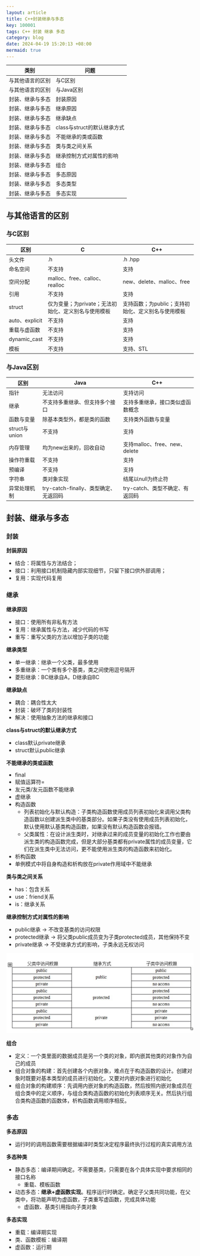```yaml
---
layout: article
title: C++封装继承与多态
key: 100001
tags: C++ 封装 继承 多态
category: blog
date: 2024-04-19 15:20:13 +08:00
mermaid: true
---
```




  | 类别 | 问题 | 
  |---|---|
  | 与其他语言的区别 | 与C区别 |
  | 与其他语言的区别 | 与Java区别 |
  | 封装、继承与多态 | 封装原因 |
  | 封装、继承与多态 | 继承原因 |
  | 封装、继承与多态 | 继承缺点 |
  | 封装、继承与多态 | class与struct的默认继承方式 |
  | 封装、继承与多态 | 不能继承的类或函数 |
  | 封装、继承与多态 | 类与类之间关系 |
  | 封装、继承与多态 | 继承控制方式对属性的影响 |
  | 封装、继承与多态 | 组合 |
  | 封装、继承与多态 | 多态原因 |
  | 封装、继承与多态 | 多态类型 |
  | 封装、继承与多态 | 多态实现 |

## 与其他语言的区别

### 与C区别

  | 区别 | C | C++
  |---|---|---|
  | 头文件 | .h | .h .hpp | 
  | 命名空间 | 不支持 | 支持 | 
  | 空间分配 | malloc、free、calloc、realloc | new、delete、malloc、free |
  | 引用 | 不支持 | 支持 |
  | struct | 仅为变量；为private；无法初始化、定义别名与使用模板 | 支持函数；为public；支持初始化、定义别名与使用模板 |
  | auto、explicit | 不支持 | 支持 |
  | 重载与虚函数 | 不支持 | 支持 |
  | dynamic_cast | 不支持 | 支持 |
  | 模板 | 不支持 | 支持、STL |

### 与Java区别

  | 区别 | Java | C++
  |---|---|---|
  | 指针 | 无法访问 | 支持访问 | 
  | 继承 | 不支持多重继承、但支持多个接口 | 支持多重继承，接口类似虚函数概念 | 
  | 函数与变量 | 除基本类型外，都是类的函数 | 支持类外函数与变量 |
  | struct与union | 不支持 | 支持 |
  | 内存管理 | 均为new出来的，回收自动 | 支持malloc、free、new、delete |
  | 操作符重载 | 不支持 | 支持 |
  | 预编译 | 不支持 | 支持 |
  | 字符串 | 类对象实现 | 结尾以null为终止符 |
  | 异常处理机制 | try-catch-finally、类型确定、无返回码 | try-catch、类型不确定、有返回码 |


## 封装、继承与多态

### 封装

 **封装原因**
  * 结合：将属性与方法结合；
  * 接口：利用接口机制隐藏内部实现细节，只留下接口供外部调用；
  * 复用：实现代码复用

### 继承

 **继承原因**
  * 接口：使用所有非私有方法
  * 复用：继承属性与方法，减少代码的书写
  * 重写：重写父类的方法以增加子类的功能


 **继承类型**
  * 单一继承：继承一个父类，最多使用
  * 多重继承：一个类有多个基类，类之间使用逗号隔开
  * 菱形继承：BC继承自A，D继承自BC


 **继承缺点**
  * 耦合：耦合性太大
  * 封装：破坏了类的封装性
  * 解决：使用抽象方法的继承和接口

<!--more-->

 **class与struct的默认继承方式**
  * class默认private继承
  * struct默认public继承


 **不能继承的类或函数**
  * final
  * 赋值运算符=
  * 友元类/友元函数不能继承
  * 虚继承
  * 构造函数
    * 列表初始化与默认构造：子类构造函数使用成员列表初始化来调用父类构造函数以创建派生类中的基类部分。如果子类没有使用成员列表初始化，默认使用默认基类构造函数，如果没有默认构造函数会报错。
    * 父类属性：在设计派生类时，对继承过来的成员变量的初始化工作也要由派生类的构造函数完成，但是大部分基类都有private属性的成员变量，它们在派生类中无法访问，更不能使用派生类的构造函数来初始化。
  * 析构函数
  * 单例模式中将自身构造和析构放在private作用域中不能继承

 **类与类之间关系**
  * has：包含关系
  * use：friend关系
  * is：继承关系

 **继承控制方式对属性的影响**
  * public继承 -> 不改变基类的访问权限 
  * protected继承 -> 将父类public成员变为子类protected成员，其他保持不变
  * private继承 -> 不受继承方式的影响，子类永远无权访问

![](https://github.com/amosteernamazz/amosteernamazz.github.io/raw/master/pictures/c%2B%2B_1.png)

 **组合**

  * 定义：⼀个类⾥⾯的数据成员是另⼀个类的对象，即内嵌其他类的对象作为⾃⼰的成员
  * 组合对象的构建：⾸先创建各个内嵌对象，难点在于构造函数的设计。创建对象时既要对基本类型的成员进⾏初始化，⼜要对内嵌对象进⾏初始化
  * 组合对象的构建顺序：先调⽤内嵌对象的构造函数，然后按照内嵌对象成员在组合类中的定义顺序，与组合类构造函数的初始化列表顺序⽆关。然后执⾏组合类构造函数的函数体，析构函数调⽤顺序相反。


### 多态

 **多态原因**
  * 运行时的调用函数需要根据编译时类型决定程序最终执行过程的真实调用方法

 **多态种类**
  * 静态多态：编译期间确定。不需要基类，只需要在各个具体实现中要求相同的接口名称
    * 重载、模板函数
  * 动态多态：**继承+虚函数实现**。程序运行时确定。确定子父类共同功能，在父类中，将功能声明为虚函数，子类重写虚函数，完成具体功能
    * 虚函数、基类引用指向子类对象


 **多态实现**
  * 重载：编译期实现
  * 类、函数模板：编译期
  * 虚函数：运行期

